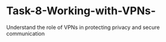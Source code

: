 # Task-8-Working-with-VPNs-
Understand the role of VPNs in protecting privacy and secure communication
